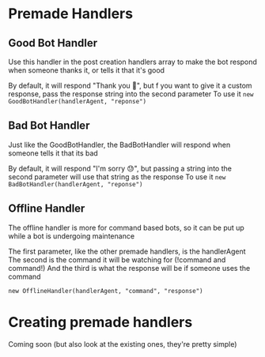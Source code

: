 # Premade Handlers

## Good Bot Handler

Use this handler in the post creation handlers array to make the bot respond when someone thanks it, or tells it that it's good

By default, it will respond "Thank you 🥹", but f you want to give it a custom response, pass the response string into the second parameter
To use it
`new GoodBotHandler(handlerAgent, "reponse")`

## Bad Bot Handler

Just like the GoodBotHandler, the BadBotHandler will respond when someone tells it that its bad

By default, it will respond "I'm sorry 😓", but passing a string into the second parameter will use that string as the response
To use it
`new BadBotHandler(handlerAgent, "reponse")`

## Offline Handler

The offline handler is more for command based bots, so it can be put up while a bot is undergoing maintenance

The first parameter, like the other premade handlers, is the handlerAgent
The second is the command it will be watching for (!command and command!)
And the third is what the response will be if someone uses the command

`new OfflineHandler(handlerAgent, "command", "response")`


# Creating premade handlers

Coming soon (but also look at the existing ones, they're pretty simple)